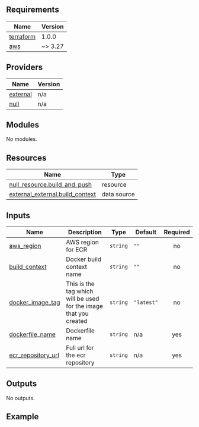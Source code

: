 ## Requirements

| Name | Version |
|------|---------|
| <a name="requirement_terraform"></a> [terraform](#requirement\_terraform) | 1.0.0 |
| <a name="requirement_aws"></a> [aws](#requirement\_aws) | ~> 3.27 |

## Providers

| Name | Version |
|------|---------|
| <a name="provider_external"></a> [external](#provider\_external) | n/a |
| <a name="provider_null"></a> [null](#provider\_null) | n/a |

## Modules

No modules.

## Resources

| Name | Type |
|------|------|
| [null_resource.build_and_push](https://registry.terraform.io/providers/hashicorp/null/latest/docs/resources/resource) | resource |
| [external_external.build_context](https://registry.terraform.io/providers/hashicorp/external/latest/docs/data-sources/external) | data source |

## Inputs

| Name | Description | Type | Default | Required |
|------|-------------|------|---------|:--------:|
| <a name="input_aws_region"></a> [aws\_region](#input\_aws\_region) | AWS region for ECR | `string` | `""` | no |
| <a name="input_build_context"></a> [build\_context](#input\_build\_context) | Docker build context name | `string` | `""` | no |
| <a name="input_docker_image_tag"></a> [docker\_image\_tag](#input\_docker\_image\_tag) | This is the tag which will be used for the image that you created | `string` | `"latest"` | no |
| <a name="input_dockerfile_name"></a> [dockerfile\_name](#input\_dockerfile\_name) | Dockerfile name | `string` | n/a | yes |
| <a name="input_ecr_repository_url"></a> [ecr\_repository\_url](#input\_ecr\_repository\_url) | Full url for the ecr repository | `string` | n/a | yes |

## Outputs

No outputs.


## Example
